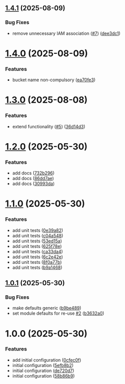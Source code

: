 ## [1.4.1](https://github.com/GrabAByte/terraform-module-aws-lambda/compare/v1.4.0...v1.4.1) (2025-08-09)


### Bug Fixes

* remove unnecessary IAM association ([#7](https://github.com/GrabAByte/terraform-module-aws-lambda/issues/7)) ([dee3dc1](https://github.com/GrabAByte/terraform-module-aws-lambda/commit/dee3dc1c91161aa9497ba89c33a2559d048da742))

# [1.4.0](https://github.com/GrabAByte/terraform-module-aws-lambda/compare/v1.3.0...v1.4.0) (2025-08-09)


### Features

* bucket name non-compulsory ([ea70fe3](https://github.com/GrabAByte/terraform-module-aws-lambda/commit/ea70fe3703013446d1c97fdd22abcc6004d593b0))

# [1.3.0](https://github.com/GrabAByte/terraform-module-aws-lambda/compare/v1.2.0...v1.3.0) (2025-08-08)


### Features

* extend functionality ([#5](https://github.com/GrabAByte/terraform-module-aws-lambda/issues/5)) ([36d14d3](https://github.com/GrabAByte/terraform-module-aws-lambda/commit/36d14d38856f264c17515dc7647666f28096a480))

# [1.2.0](https://github.com/GrabAByte/terraform-module-aws-lambda/compare/v1.1.0...v1.2.0) (2025-05-30)


### Features

* add docs ([732b296](https://github.com/GrabAByte/terraform-module-aws-lambda/commit/732b2968daad20a2ec47596a8efbd94cdf3bc04f))
* add docs ([86dd7ae](https://github.com/GrabAByte/terraform-module-aws-lambda/commit/86dd7ae9d6f4113aaf6329351d762d1dbd5bdaea))
* add docs ([30993da](https://github.com/GrabAByte/terraform-module-aws-lambda/commit/30993dadb20d38b03c2ab4a0badd638f18421ea4))

# [1.1.0](https://github.com/GrabAByte/terraform-module-aws-lambda/compare/v1.0.1...v1.1.0) (2025-05-30)


### Features

* add unit tests ([0e39a82](https://github.com/GrabAByte/terraform-module-aws-lambda/commit/0e39a826d5bf799c9bd7aa7873a4bff5779d54bf))
* add unit tests ([c04a548](https://github.com/GrabAByte/terraform-module-aws-lambda/commit/c04a5480801c7fe3f5e87ea516f7b2b34f9412d1))
* add unit tests ([53ed15a](https://github.com/GrabAByte/terraform-module-aws-lambda/commit/53ed15ac86f5717683b5f7bd405183eba4f80484))
* add unit tests ([625f78e](https://github.com/GrabAByte/terraform-module-aws-lambda/commit/625f78ece1b3da42279dcb630ab4b031c9876a13))
* add unit tests ([ca33da4](https://github.com/GrabAByte/terraform-module-aws-lambda/commit/ca33da4292f9c9c41559bac0b5733c8345f5e3f9))
* add unit tests ([6c2e42e](https://github.com/GrabAByte/terraform-module-aws-lambda/commit/6c2e42ebcc1c041f435477b1649be37e0c98c318))
* add unit tests ([8f0a77b](https://github.com/GrabAByte/terraform-module-aws-lambda/commit/8f0a77b57e8522bd7d562ca5f130aa765f460a07))
* add unit tests ([b9a1468](https://github.com/GrabAByte/terraform-module-aws-lambda/commit/b9a1468c2baeb14f6c84f2ff3e8c2a27980b030a))

## [1.0.1](https://github.com/GrabAByte/terraform-module-aws-lambda/compare/v1.0.0...v1.0.1) (2025-05-30)


### Bug Fixes

* make defaults generic ([b9be489](https://github.com/GrabAByte/terraform-module-aws-lambda/commit/b9be489239198e9d70487d142d25008e209f5510))
* set module defaults for re-use [#2](https://github.com/GrabAByte/terraform-module-aws-lambda/issues/2) ([b3632a0](https://github.com/GrabAByte/terraform-module-aws-lambda/commit/b3632a0368e7e5e06e8992d8beb0d8cf2bceaa34))

# 1.0.0 (2025-05-30)


### Features

* add initial configuration ([0cfec0f](https://github.com/GrabAByte/terraform-module-aws-lambda/commit/0cfec0f1e1a1787f2bc41f64bde0d7ef4931599a))
* initial configuration ([5efb8b2](https://github.com/GrabAByte/terraform-module-aws-lambda/commit/5efb8b21766d50b670fc4688239a4e356a1f6348))
* initial configuration ([de720d7](https://github.com/GrabAByte/terraform-module-aws-lambda/commit/de720d7ee1fb169da8ba64ff9245450b685b586d))
* initial configuration ([58b86b9](https://github.com/GrabAByte/terraform-module-aws-lambda/commit/58b86b9f6e4a339a842374c39e52cafa940eff91))
